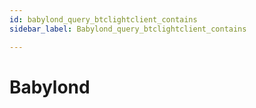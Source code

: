 ```yaml
---
id: babylond_query_btclightclient_contains
sidebar_label: Babylond_query_btclightclient_contains

---
```


# Babylond